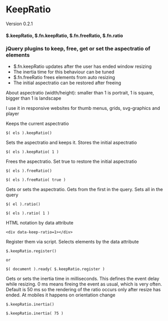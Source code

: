 # KeepRatio 
Version 0.2.1
#### $.keepRatio, $.fn.keepRatio, $.fn.freeRatio, $.fn.ratio

### jQuery plugins to keep, free, get or set the aspectratio of elements

- $.fn.keepRatio updates after the user has ended window resizing 
- The inertia time for this behaviour can be tuned
- $.fn.freeRatio frees elements from auto resizing
- The initial aspectratio can be restored after freeing

About aspectratio (width/height):
smaller than 1 is portrait, 1 is square, bigger than 1 is landscape

I use it in responsive websites for thumb menus, grids, svg-graphics and player


Keeps the current aspectratio
```
$( els ).keepRatio()

```
Sets the aspectratio and keeps it. Stores the initial aspectratio
```
$( els ).keepRatio( 1 )

```
Frees the aspectratio. Set true to restore the initial aspectratio
```
$( els ).freeRatio()

$( els ).freeRatio( true )

```
Gets or sets the aspectratio. Gets from the first in the query. Sets all in the query
```
$( el ).ratio()

$( els ).ratio( 1 )

```
HTML notation by data attribute
```
<div data-keep-ratio=1></div>

```
Register them via script. Selects elements by the data attribute
```
$.keepRatio.register()

or

$( document ).ready( $.keepRatio.register )

```
Gets or sets the inertia time in milliseconds. This defines the event delay while resizing. 0 ms means fireing the event as usual, which is very often.
Default is 50 ms so the rendering of the ratio occurs only after resize has ended. At mobiles it happens on orientation change

```
$.keepRatio.inertia()

$.keepRatio.inertia( 75 )

```